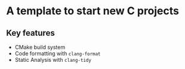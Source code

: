 # A template to start new C projects

## Key features

- CMake build system
- Code formatting with `clang-format`
- Static Analysis with `clang-tidy`

